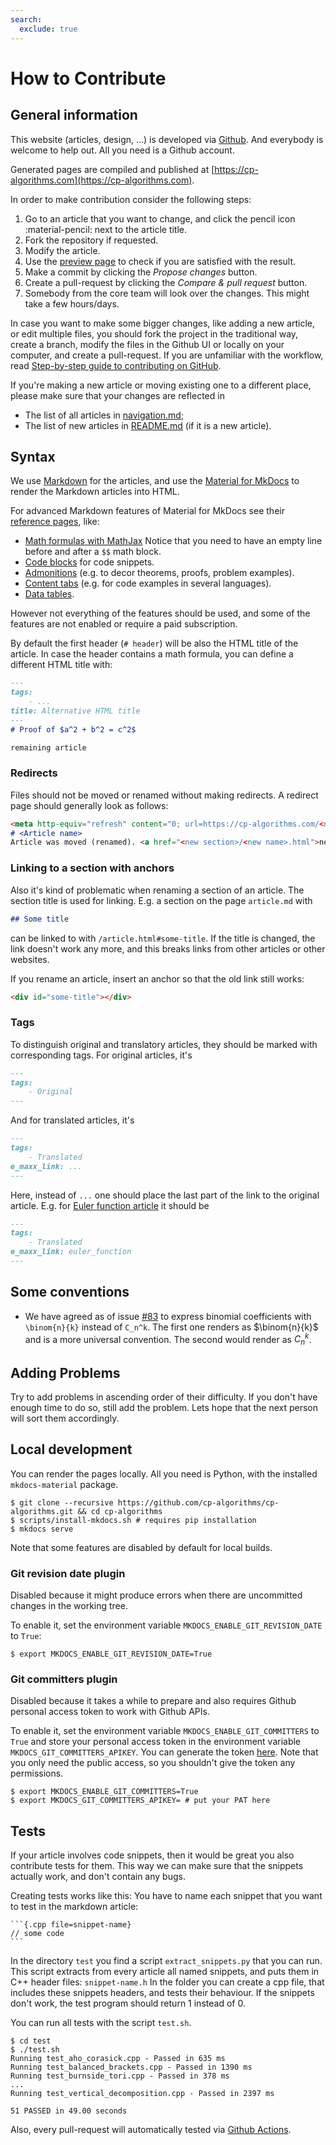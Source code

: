 ```yaml
---
search:
  exclude: true
---
```

# How to Contribute

## General information

This website (articles, design, ...) is developed via [Github](https://github.com/cp-algorithms/cp-algorithms). And everybody is welcome to help out. All you need is a Github account.

Generated pages are compiled and published at [https://cp-algorithms.com](https://cp-algorithms.com).

In order to make contribution consider the following steps:

1. Go to an article that you want to change, and click the pencil icon :material-pencil: next to the article title.
2. Fork the repository if requested.
3. Modify the article.
4. Use the [preview page](preview.md) to check if you are satisfied with the result.
5. Make a commit by clicking the _Propose changes_ button.
6. Create a pull-request by clicking the _Compare & pull request_ button.
7. Somebody from the core team will look over the changes. This might take a few hours/days.

In case you want to make some bigger changes, like adding a new article, or edit multiple files, you should fork the project in the traditional way, create a branch, modify the files in the Github UI or locally on your computer, and create a pull-request.
If you are unfamiliar with the workflow, read [Step-by-step guide to contributing on GitHub](https://www.dataschool.io/how-to-contribute-on-github/).

If you're making a new article or moving existing one to a different place, please make sure that your changes are reflected in

- The list of all articles in [navigation.md](https://github.com/cp-algorithms/cp-algorithms/blob/main/src/navigation.md);
- The list of new articles in [README.md](https://github.com/cp-algorithms/cp-algorithms/blob/main/README.md) (if it is a new article).

## Syntax

We use [Markdown](https://daringfireball.net/projects/markdown) for the articles, and use the [Material for MkDocs](https://squidfunk.github.io/mkdocs-material/) to render the Markdown articles into HTML.

For advanced Markdown features of Material for MkDocs see their [reference pages](https://squidfunk.github.io/mkdocs-material/reference/formatting), like:

- [Math formulas with MathJax](https://squidfunk.github.io/mkdocs-material/reference/mathjax/#usage)
  Notice that you need to have an empty line before and after a `$$` math block.
- [Code blocks](https://squidfunk.github.io/mkdocs-material/reference/code-blocks/#usage) for code snippets.
- [Admonitions](https://squidfunk.github.io/mkdocs-material/reference/admonitions/#usage) (e.g. to decor theorems, proofs, problem examples).
- [Content tabs](https://squidfunk.github.io/mkdocs-material/reference/content-tabs/#usage) (e.g. for code examples in several languages).
- [Data tables](https://squidfunk.github.io/mkdocs-material/reference/data-tables/#usage).

However not everything of the features should be used, and some of the features are not enabled or require a paid subscription.

By default the first header (`# header`) will be also the HTML title of the article. In case the header contains a math formula, you can define a different HTML title with:

```markdown
---
tags:
    - ...
title: Alternative HTML title
---
# Proof of $a^2 + b^2 = c^2$

remaining article
```

### Redirects

Files should not be moved or renamed without making redirects. A redirect page should generally look as follows:

```md
<meta http-equiv="refresh" content="0; url=https://cp-algorithms.com/<new section>/<new name>.html">
# <Article name>
Article was moved (renamed). <a href="<new section>/<new name>.html">new URL</a>.
```

### Linking to a section with anchors

Also it's kind of problematic when renaming a section of an article.
The section title is used for linking.
E.g. a section on the page `article.md` with

```md
## Some title
```

can be linked to with `/article.html#some-title`.
If the title is changed, the link doesn't work any more, and this breaks links from other articles or other websites.

If you rename an article, insert an anchor so that the old link still works:

```html
<div id="some-title"></div>
```

### Tags

To distinguish original and translatory articles, they should be marked with corresponding tags. For original articles, it's

```md
---
tags:
    - Original
---
```

And for translated articles, it's

```md
---
tags:
    - Translated
e_maxx_link: ...
---
```

Here, instead of `...` one should place the last part of the link to the original article. E.g. for [Euler function article](http://e-maxx.ru/algo/euler_function) it should be


```md
---
tags:
    - Translated
e_maxx_link: euler_function
---
```


## Some conventions

* We have agreed as of issue [#83](https://github.com/cp-algorithms/cp-algorithms/issues/83) to express binomial coefficients with `\binom{n}{k}` instead of `C_n^k`. The first one renders as $\binom{n}{k}$ and is a more universal convention. The second would render as $C_n^k$.

## Adding Problems

Try to add problems in ascending order of their difficulty. If you don't have enough time to do so, still add the problem. Lets hope that the next person will sort them accordingly.

## Local development

You can render the pages locally. All you need is Python, with the installed `mkdocs-material` package.

```console
$ git clone --recursive https://github.com/cp-algorithms/cp-algorithms.git && cd cp-algorithms
$ scripts/install-mkdocs.sh # requires pip installation
$ mkdocs serve
```

Note that some features are disabled by default for local builds.

### Git revision date plugin

Disabled because it might produce errors when there are uncommitted changes in the working tree.

To enable it, set the environment variable `MKDOCS_ENABLE_GIT_REVISION_DATE` to `True`:

```console
$ export MKDOCS_ENABLE_GIT_REVISION_DATE=True
```

### Git committers plugin

Disabled because it takes a while to prepare and also requires Github personal access token to work with Github APIs.

To enable it, set the environment variable `MKDOCS_ENABLE_GIT_COMMITTERS` to `True` and store your personal access token in the environment variable `MKDOCS_GIT_COMMITTERS_APIKEY`. You can generate the token [here](https://github.com/settings/tokens). Note that you only need the public access, so you shouldn't give the token any permissions.

```console
$ export MKDOCS_ENABLE_GIT_COMMITTERS=True
$ export MKDOCS_GIT_COMMITTERS_APIKEY= # put your PAT here 
```

## Tests

If your article involves code snippets, then it would be great you also contribute tests for them.
This way we can make sure that the snippets actually work, and don't contain any bugs.

Creating tests works like this:
You have to name each snippet that you want to test in the markdown article:

    ```{.cpp file=snippet-name}
    // some code
    ```

In the directory `test` you find a script `extract_snippets.py` that you can run.
This script extracts from every article all named snippets, and puts them in C++ header files: `snippet-name.h`
In the folder you can create a cpp file, that includes these snippets headers, and tests their behaviour.
If the snippets don't work, the test program should return 1 instead of 0.

You can run all tests with the script `test.sh`.

```console
$ cd test
$ ./test.sh
Running test_aho_corasick.cpp - Passed in 635 ms
Running test_balanced_brackets.cpp - Passed in 1390 ms
Running test_burnside_tori.cpp - Passed in 378 ms
...
Running test_vertical_decomposition.cpp - Passed in 2397 ms

51 PASSED in 49.00 seconds
```

Also, every pull-request will automatically tested via [Github Actions](https://github.com/cp-algorithms/cp-algorithms/actions).
